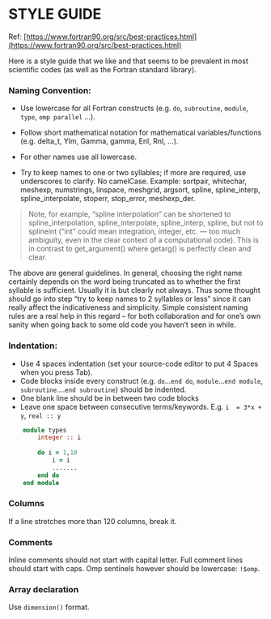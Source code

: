 
# STYLE GUIDE

Ref: [https://www.fortran90.org/src/best-practices.html](https://www.fortran90.org/src/best-practices.html)
                            
Here is a style guide that we like and that seems to be prevalent 
in most scientific codes (as well as the Fortran standard library).

### Naming Convention:

- Use lowercase for all Fortran constructs (e.g. `do`, `subroutine`, `module`, `type`, `omp parallel` ...).

- Follow short mathematical notation for mathematical variables/functions (e.g. delta_t, Ylm, Gamma, gamma, Enl, Rnl, ...).

- For other names use all lowercase.

- Try to keep names to one or two syllables; if more are required, use underscores to clarify. No camelCase.
Example: sortpair, whitechar, meshexp, numstrings, linspace, meshgrid, argsort, spline, spline_interp, spline_interpolate,
stoperr, stop_error, meshexp_der. 

> Note, for example, “spline interpolation” can be shortened to spline_interpolation, spline_interpolate, spline_interp, spline, but
not to splineint (“int” could mean integration, integer, etc. — too much ambiguity, even in the clear context of a computational code).
This is in contrast to get_argument() where getarg() is perfectly clean and clear.

The above are general guidelines. In general, choosing the right name certainly 
depends on the word being truncated as to whether the first syllable is sufficient. 
Usually it is but clearly not always. Thus some thought should go into step “try to
keep names to 2 syllables or less” since it can really affect the indicativeness and
simplicity. Simple consistent naming rules are a real help in this regard – for both
collaboration and for one’s own sanity when going back to some old code you haven’t 
seen in while.

### Indentation:

- Use 4 spaces indentation (set your source-code editor to put 4 Spaces when you press Tab).
- Code blocks inside every construct (e.g. `do`...`end do`, `module`...`end module`, `subroutine`....`end subroutine`) should be indented.
- One blank line should be in between two code blocks
-  Leave one space between consecutive terms/keywords. E.g. `i  = 3*x + y`, `real :: y`
```fortran
    module types
        integer :: i
        
        do i = 1,10
            i = i
            .......
        end do
    end module    
```

### Columns
If a line stretches more than 120 columns, break it.

### Comments
Inline comments should not start with capital letter. Full comment lines should start with caps. Omp sentinels however should be lowercase: `!$omp`.

### Array declaration
Use `dimension()` format. 
